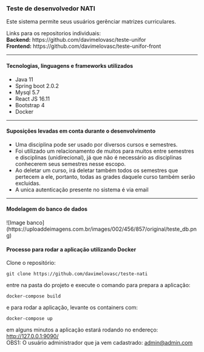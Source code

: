 <h3>Teste de desenvolvedor NATI</h3>
<p>Este sistema permite seus usuários gerênciar matrizes curriculares.</p>
Links para os repositorios individuais: <br/>
<b>Backend:</b> https://github.com/davimelovasc/teste-unifor <br/>
<b>Frontend:</b> https://github.com/davimelovasc/teste-unifor-front <br/>

<hr/>

<h4>Tecnologias, linguagens e frameworks utilizados </h4>
<ul>
    <li>Java 11</li>
    <li>Spring boot 2.0.2</li>
    <li>Mysql 5.7</li>
    <li>React JS 16.11</li>
    <li>Bootstrap 4</li>
    <li>Docker</li>
</ul>
<hr/>

<h4>Suposições levadas em conta durante o desenvolvimento</h4>
<ul>
    <li>Uma disciplina pode ser usado por diversos cursos e semestres.</li>
    <li>Foi utilizado um relacionamento de muitos para muitos entre semestres e disciplinas (unidirecional), já que não é necessário as disciplinas conhecerem seus semestres nesse escopo.</li>
    <li>Ao deletar um curso, irá deletar também todos os semestres que pertecem a ele, portanto,
    todas as grades daquele curso também serão excluidas.</li>
    <li>A unica autenticação presente no sistema é via email</li>
</ul>
<hr/>

<h4>Modelagem do banco de dados</h4>
![Image banco](https://uploaddeimagens.com.br/images/002/456/857/original/teste_db.png)

<h4>Processo para rodar a aplicação utilizando Docker</h4>

Clone o repositório:
```
git clone https://github.com/davimelovasc/teste-nati
```
entre na pasta do projeto e execute o comando para prepara a aplicação:
```
docker-compose build
```
e para rodar a aplicação, levante os containers com:
```
docker-compose up
```
em alguns minutos a aplicação estará rodando no endereço: http://127.0.0.1:9090/
<br/>
OBS1: O usuário administrador que ja vem cadastrado: admin@admin.com
<br/>

